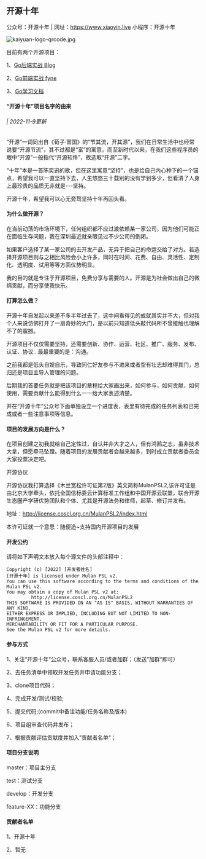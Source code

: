 ## 开源十年

公众号：开源十年  |  网址：https://www.xiaoyin.live  小程序：开源十年  

![kaiyuan-logo-qrcode.jpg](https://s2.loli.net/2022/11/09/LT8H4wkiptn59rv.jpg)



目前有两个开源项目：

1、[Go后端实战 Blog](https://github.com/kaiyuan10nian/Blog)

2、[Go前端实战 fyne](https://github.com/kaiyuan10nian/ToolsBaBa)

3、[Go学习文档](https://github.com/kaiyuan10nian/Godocument) 

#### “开源十年”项目名字的由来

###### | 2022-11-9更新

“开源”一词同出自《荀子·富国》的“节其流，开其源”，我们在日常生活中也经常说要“开源节流”，其不过都是“富”的寓意。而至新时代以来，在我们这些程序员的眼中“开源”一般指代“开源软件”，故选取“开源”二字。

“十年”本是一首陈奕迅的歌，但在这里寓意“坚持”，也是给自己内心种下的一个锚点，希望我可以一直坚持下去，人生悠悠三十载别的没有学到多少，但看清了人身上最珍贵的品质无非就是---坚持。

开源十年，希望我可以心无旁骛坚持十年再回头看。

#### 为什么做开源？

在当前动荡的市场环境下，任何组织都不应过渡依赖某一家公司，因为他们可能正在面临生存问题，我在深圳最近就亲眼见过不少公司的倒闭。

如果客户选择了某一家公司的去开发产品，无异于把自己的命运交给了对方。若选择开源项目则与之相比风险会小上许多，同时在时间、花费、自由、灵活性、定制化、透明度、试用等等方面优势明显。

我的目的就是专注于开源项目，免费分享与需要的人。开源是为社会做出自己的微绵贡献，而分享使我快乐。

#### 打算怎么做？

开源十年自发起以来差不多半年过去了，这中间看得见的成就其实并不大，但对我个人来说仿佛打开了一扇奇妙的大门，是以前只知道低头敲代码所不曾接触也理解不了的震撼。

开源项目不仅仅需要坚持，还需要创新、协作、运营、社区、推广、服务、发布、认证、协议...最最重要的是：沟通。

之前我都是低头自娱自乐，导致同仁好友参与不进来或者空有壮志却难得其门，总归还是项目主导人管理的问题。

后期我的首要任务就是把该项目的章程给大家画出来，如何参与，如何贡献，如何使用，需要贡献什么能得到什么一一给大家表述清楚。

并在“开源十年”公众号下面单独设立一个进度表，表里有待完成的任务列表和已完成或者一些注意事项等信息。

#### 项目的发展方向是什么？

在项目创建之初我就给自己定性过，自认并非大才之人，但有鸿鹄之志，虽非技术大拿，但愿牵马坠蹬。随着项目的发展贡献者会越来越多，到时成立贡献者委员会大家投票决定吧。

开源协议

开源协议我打算选择《木兰宽松许可证第2版》英文简称MulanPSL2,该许可证是由北京大学牵头，依托全国信标委云计算标准工作组和中国开源云联盟，联合开源生态圈产学研优势团队和个体、尤其是开源法务和律师，起草、修订并发布。

地址：http://license.coscl.org.cn/MulanPSL2/index.html

本许可证就一个意思：随便造~支持国内开源项目的发展

#### 开发公约

请将如下声明文本放入每个源文件的头部注释中：

```
Copyright (c) [2022] [开发者姓名]
[开源十年] is licensed under Mulan PSL v2.
You can use this software according to the terms and conditions of the Mulan PSL v2.
You may obtain a copy of Mulan PSL v2 at:
         http://license.coscl.org.cn/MulanPSL2
THIS SOFTWARE IS PROVIDED ON AN "AS IS" BASIS, WITHOUT WARRANTIES OF ANY KIND,
EITHER EXPRESS OR IMPLIED, INCLUDING BUT NOT LIMITED TO NON-INFRINGEMENT,
MERCHANTABILITY OR FIT FOR A PARTICULAR PURPOSE.
See the Mulan PSL v2 for more details.
```

#### 参与方式

1、关注“开源十年“公众号，联系客服人员/或者加群；（发送”加群“即可）

2、去任务清单中领取开发任务并申请功能分支；

3、clone项目代码；

4、完成开发/测试/校验;

5、提交代码;(commit中备注功能/任务名称及版本)

6、项目组审查代码并发布；

7、根据贡献评估贡献度并加入”贡献者名单“；

#### 项目分支说明

master：项目主分支

test：测试分支

develop：开发分支

feature-XX：功能分支

#### 贡献者名单

1、开源十年

2、暂无

